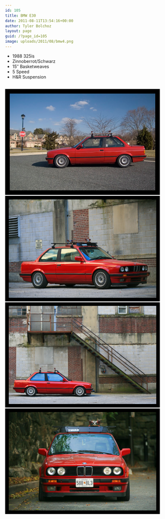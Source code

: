 ```yaml
---
id: 105
title: BMW E30
date: 2011-08-11T13:54:16+00:00
author: Tyler Bolchoz
layout: page
guid: /?page_id=105
image: uploads/2011/08/bmw4.png
---
```

<ul>
    <li>1988 325is</li>
    <li>Zinnoberrot/Schwarz</li>
    <li>15&#8243; Basketweaves</li>
    <li>5 Speed</li>
    <li>H&R Suspension</li>
</ul>
<br>
<img src="/uploads/2011/08/bmw1.png" alt="1988 bmw 325is"/>
<img src="/uploads/2011/08/bmw2.png" alt="1988 bmw 325is"/>
<img src="/uploads/2011/08/bmw4.png" alt="1988 bmw 325is"/>
<img src="/uploads/2011/08/bmw3.png" alt="1988 bmw 325is"/>


